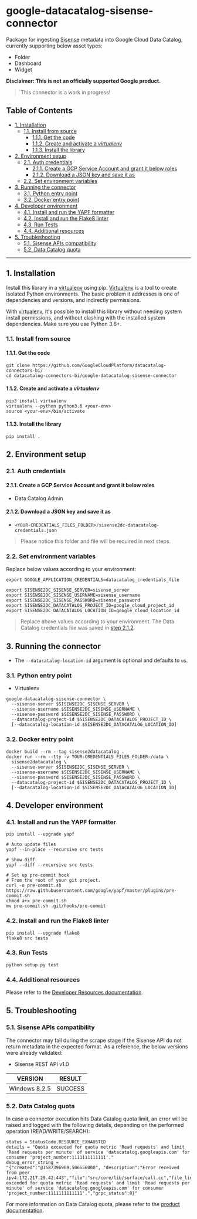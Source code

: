 # google-datacatalog-sisense-connector

Package for ingesting [Sisense](https://www.sisense.com/) metadata into Google
Cloud Data Catalog, currently supporting below asset types:
- Folder
- Dashboard
- Widget

**Disclaimer: This is not an officially supported Google product.**

> This connector is a work in progress!

<!--
  ⚠️ DO NOT UPDATE THE TABLE OF CONTENTS MANUALLY ️️⚠️
  run `npx markdown-toc -i README.md`.

  Please stick to 80-character line wraps as much as you can.
-->

## Table of Contents

<!-- toc -->

- [1. Installation](#1-installation)
  * [1.1. Install from source](#11-install-from-source)
    + [1.1.1. Get the code](#111-get-the-code)
    + [1.1.2. Create and activate a *virtualenv*](#112-create-and-activate-a-virtualenv)
    + [1.1.3. Install the library](#113-install-the-library)
- [2. Environment setup](#2-environment-setup)
  * [2.1. Auth credentials](#21-auth-credentials)
    + [2.1.1. Create a GCP Service Account and grant it below roles](#211-create-a-gcp-service-account-and-grant-it-below-roles)
    + [2.1.2. Download a JSON key and save it as](#212-download-a-json-key-and-save-it-as)
  * [2.2. Set environment variables](#22-set-environment-variables)
- [3. Running the connector](#3-running-the-connector)
  * [3.1. Python entry point](#31-python-entry-point)
  * [3.2. Docker entry point](#32-docker-entry-point)
- [4. Developer environment](#4-developer-environment)
  * [4.1. Install and run the YAPF formatter](#41-install-and-run-the-yapf-formatter)
  * [4.2. Install and run the Flake8 linter](#42-install-and-run-the-flake8-linter)
  * [4.3. Run Tests](#43-run-tests)
  * [4.4. Additional resources](#44-additional-resources)
- [5. Troubleshooting](#5-troubleshooting)
  * [5.1. Sisense APIs compatibility](#51-sisense-apis-compatibility)
  * [5.2. Data Catalog quota](#52-data-catalog-quota)

<!-- tocstop -->

---

## 1. Installation

Install this library in a [virtualenv][1] using pip. [Virtualenv][1] is a tool
to create isolated Python environments. The basic problem it addresses is one
of dependencies and versions, and indirectly permissions.

With [virtualenv][1], it's possible to install this library without needing
system install permissions, and without clashing with the installed system
dependencies. Make sure you use Python 3.6+.

### 1.1. Install from source

#### 1.1.1. Get the code

````shell script
git clone https://github.com/GoogleCloudPlatform/datacatalog-connectors-bi/
cd datacatalog-connectors-bi/google-datacatalog-sisense-connector
````

#### 1.1.2. Create and activate a *virtualenv*

```shell script
pip3 install virtualenv
virtualenv --python python3.6 <your-env>
source <your-env>/bin/activate
```

#### 1.1.3. Install the library

```shell script
pip install .
```

## 2. Environment setup

### 2.1. Auth credentials

#### 2.1.1. Create a GCP Service Account and grant it below roles

- Data Catalog Admin

#### 2.1.2. Download a JSON key and save it as
- `<YOUR-CREDENTIALS_FILES_FOLDER>/sisense2dc-datacatalog-credentials.json`

> Please notice this folder and file will be required in next steps.

### 2.2. Set environment variables

Replace below values according to your environment:

```shell script
export GOOGLE_APPLICATION_CREDENTIALS=datacatalog_credentials_file

export SISENSE2DC_SISENSE_SERVER=sisense_server
export SISENSE2DC_SISENSE_USERNAME=sisense_username
export SISENSE2DC_SISENSE_PASSWORD=sisense_password
export SISENSE2DC_DATACATALOG_PROJECT_ID=google_cloud_project_id
export SISENSE2DC_DATACATALOG_LOCATION_ID=google_cloud_location_id
```

> Replace above values according to your environment. The Data Catalog
> credentials file was saved in [step
> 2.1.2](#212-download-a-json-key-and-save-it-as).

## 3. Running the connector

- The `--datacatalog-location-id` argument is optional and defaults to `us`.

### 3.1. Python entry point

- Virtualenv

```shell script
google-datacatalog-sisense-connector \
  --sisense-server $SISENSE2DC_SISENSE_SERVER \
  --sisense-username $SISENSE2DC_SISENSE_USERNAME \
  --sisense-password $SISENSE2DC_SISENSE_PASSWORD \
  --datacatalog-project-id $SISENSE2DC_DATACATALOG_PROJECT_ID \
  [--datacatalog-location-id $SISENSE2DC_DATACATALOG_LOCATION_ID]
```

### 3.2. Docker entry point

```shell script
docker build --rm --tag sisense2datacatalog .
docker run --rm --tty -v YOUR-CREDENTIALS_FILES_FOLDER:/data \
  sisense2datacatalog \
  --sisense-server $SISENSE2DC_SISENSE_SERVER \
  --sisense-username $SISENSE2DC_SISENSE_USERNAME \
  --sisense-password $SISENSE2DC_SISENSE_PASSWORD \
  --datacatalog-project-id $SISENSE2DC_DATACATALOG_PROJECT_ID \
  [--datacatalog-location-id $SISENSE2DC_DATACATALOG_LOCATION_ID]
```

## 4. Developer environment

### 4.1. Install and run the YAPF formatter

```shell script
pip install --upgrade yapf

# Auto update files
yapf --in-place --recursive src tests

# Show diff
yapf --diff --recursive src tests

# Set up pre-commit hook
# From the root of your git project.
curl -o pre-commit.sh https://raw.githubusercontent.com/google/yapf/master/plugins/pre-commit.sh
chmod a+x pre-commit.sh
mv pre-commit.sh .git/hooks/pre-commit
```

### 4.2. Install and run the Flake8 linter

```shell script
pip install --upgrade flake8
flake8 src tests
```

### 4.3. Run Tests

```shell script
python setup.py test
```

### 4.4. Additional resources

Please refer to the [Developer Resources
documentation](docs/developer-resources).

## 5. Troubleshooting

### 5.1. Sisense APIs compatibility

The connector may fail during the scrape stage if the Sisense API do not return
metadata in the expected format. As a reference, the below versions were
already validated:

- Sisense REST API v1.0

| VERSION       | RESULT  |
| ------------- | :-----: |
| Windows 8.2.5 | SUCCESS |

### 5.2. Data Catalog quota

In case a connector execution hits Data Catalog quota limit, an error will be
raised and logged with the following details, depending on the performed
operation (READ/WRITE/SEARCH): 

```
status = StatusCode.RESOURCE_EXHAUSTED
details = "Quota exceeded for quota metric 'Read requests' and limit 'Read requests per minute' of service 'datacatalog.googleapis.com' for consumer 'project_number:1111111111111'."
debug_error_string = 
"{"created":"@1587396969.506556000", "description":"Error received from peer ipv4:172.217.29.42:443","file":"src/core/lib/surface/call.cc","file_line":1056,"grpc_message":"Quota exceeded for quota metric 'Read requests' and limit 'Read requests per minute' of service 'datacatalog.googleapis.com' for consumer 'project_number:1111111111111'.","grpc_status":8}"
```

For more information on Data Catalog quota, please refer to the [product
documentation][2].

[1]: https://virtualenv.pypa.io/en/latest/
[2]: https://cloud.google.com/data-catalog/docs/resources/quotas
